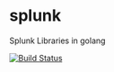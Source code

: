 # splunk
Splunk Libraries in golang

[![Build Status](https://travis-ci.org/codelabs/splunk.svg?branch=master)](https://travis-ci.org/codelabs/splunk)
